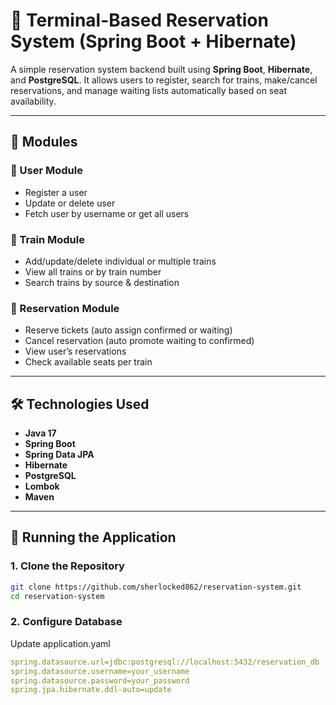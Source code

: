 # 🚆 Terminal-Based Reservation System (Spring Boot + Hibernate)

A simple reservation system backend built using **Spring Boot**, **Hibernate**, and **PostgreSQL**. It allows users to register, search for trains, make/cancel reservations, and manage waiting lists automatically based on seat availability.

---

## 🧩 Modules

### 🔹 User Module
- Register a user
- Update or delete user
- Fetch user by username or get all users

### 🔹 Train Module
- Add/update/delete individual or multiple trains
- View all trains or by train number
- Search trains by source & destination

### 🔹 Reservation Module
- Reserve tickets (auto assign confirmed or waiting)
- Cancel reservation (auto promote waiting to confirmed)
- View user’s reservations
- Check available seats per train

---

## 🛠️ Technologies Used
- **Java 17**
- **Spring Boot**
- **Spring Data JPA**
- **Hibernate**
- **PostgreSQL**
- **Lombok**
- **Maven**

---

## 🚀 Running the Application

### 1. Clone the Repository
```bash
git clone https://github.com/sherlocked862/reservation-system.git
cd reservation-system
```

### 2. Configure Database
Update application.yaml
```yaml
spring.datasource.url=jdbc:postgresql://localhost:5432/reservation_db
spring.datasource.username=your_username
spring.datasource.password=your_password
spring.jpa.hibernate.ddl-auto=update

```

